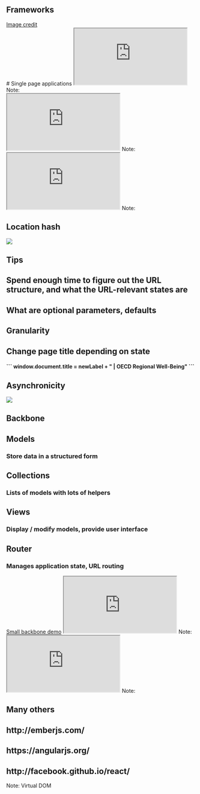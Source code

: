 <section data-background="https://c1.staticflickr.com/9/8002/6991670642_6eb38923a3_b.jpg" class="chapter" id="frameworks">
<h1>Frameworks</h1>
<div class="credit"><a href="https://www.flickr.com/photos/clarabella121/3898106856/in/photolist-bDQ96y-6WsPmU-osZU8z-5YUWDd-5YQHXB-aByvbp-cPmrRj-biRpH4-7JPNTa-5Uskv5-61wjbq-dqpbfN-iWRP1D-adqCs3-diQV13-9VCrWz-dkr687-ezRXgp-9JzATK-dawbJS-7b94Up-mRJuM4-3LaCwU-5iryz5-6KtVzM-iQee9S-nnGyNc-4qWJFf-e4pLHU-aZhnF-bhmgYZ-dqBTEp-7Zdiqs-6daAri-2Uaby-oqwX8B-3upp7g-e4jaLv-5WrKfE-5UXLZn-2HpGw-8xkjzG-edPbxQ-a3V81g-gigKbG-62rhB7-a7kXrY-8myMMT-qbSt1-dwyH79/">Image credit</a></div>
</section>



<section data-background="">
# Single page applications
<iframe class="full" src="http://en.wikipedia.org/wiki/Single-page_application"></iframe>
Note:
</section>



<section data-background="">
<iframe class="full" src="http://backbonejs.org"></iframe>
Note:
</section>




<section data-background="">
<iframe class="full" src="http://underscorejs.org/"></iframe>
Note:
</section>



<section data-background="">
<h1>Location hash</h1>
<img src="assets/integration/backbone-hash.png">
</section>



<section data-background="" class="large">
<h1>Tips</h1>
<h2>Spend enough time to figure out the URL structure, and what the URL-relevant states are</h2>

<h2>What are optional parameters, defaults</h2>
<h2>Granularity</h2>
<h2>Change page title depending on state</h2>
<h4>
```
window.document.title = newLabel + "  |  OECD Regional Well-Being"
```
</h4>
<h2>Asynchronicity</h2>
</section>



<section data-background="">
<img src="assets/integration/excellence-map.png">
</section>



<section data-background="" class="large">
<h1>Backbone</h1>
<h2>Models</h2>
<h3>Store data in a structured form</h3>
<h2>Collections</h2>
<h3>Lists of models with lots of helpers</h3>
<h2>Views</h2>
<h3>Display / modify models, provide user interface</h3>
<h2>Router</h2>
<h3>Manages application state, URL routing</h3>
</section>



<section data-background="">
<a href="http://localhost:8001">Small backbone demo</a>
<iframe class="full" src="http://localhost:8001"></iframe>
Note:
</section>



<section data-background="">
<iframe class="full" src="http://marionettejs.com/"></iframe>
Note:
</section>



<section data-background="" class="large">
<h1>Many others</h1>
<h2>http://emberjs.com/</h2>
<h2>https://angularjs.org/</h2>
<h2>http://facebook.github.io/react/</h2>

Note:
Virtual DOM
</section>